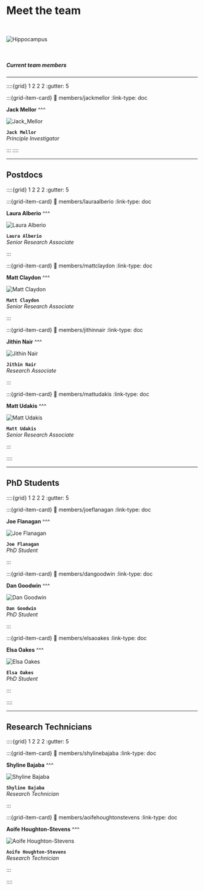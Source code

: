 # Meet the team

&nbsp;

![Hippocampus](../img/lab_photo_2023.png)

&nbsp;

##### Current team members

---

::::{grid} 1 2 2 2
:gutter: 5

:::{grid-item-card}
:link: members/jackmellor
:link-type: doc

**Jack Mellor**
^^^

![Jack_Mellor](../img/members/jack.jpg)

**`Jack Mellor`**  
_Principle Investigator_  

:::
::::

---

## Postdocs

::::{grid} 1 2 2 2
:gutter: 5

:::{grid-item-card}
:link: members/lauraalberio
:link-type: doc

**Laura Alberio**
^^^

![Laura Alberio](../img/members/headshot.png)

**`Laura Alberio`**  
_Senior Research Associate_  

:::


:::{grid-item-card}
:link: members/mattclaydon
:link-type: doc

**Matt Claydon**
^^^

![Matt Claydon](../img/members/headshot.png)

**`Matt Claydon`**  
_Senior Research Associate_  

:::

:::{grid-item-card}
:link: members/jithinnair
:link-type: doc

**Jithin Nair**
^^^

![Jithin Nair](../img/members/jithin.jpg)

**`Jithin Nair`**  
_Research Associate_  

:::

:::{grid-item-card}
:link: members/mattudakis
:link-type: doc

**Matt Udakis**
^^^

![Matt Udakis](../img/members/mattudakis.jpg)

**`Matt Udakis`**  
_Senior Research Associate_  

<!--[<i class="fa-brands fa-orcid" style="color: #6eee5d;"></i>](https://www.orcid.org)-->

:::

::::

---

## PhD Students

::::{grid} 1 2 2 2
:gutter: 5

:::{grid-item-card}
:link: members/joeflanagan
:link-type: doc

**Joe Flanagan** 
^^^

![Joe Flanagan](../img/members/joeflanagan.jpg)

**`Joe Flanagan`**  
_PhD Student_  

:::

:::{grid-item-card}
:link: members/dangoodwin
:link-type: doc

**Dan Goodwin** 
^^^

![Dan Goodwin](../img/members/dangoodwin.jpg)

**`Dan Goodwin`**  
_PhD Student_  

:::


:::{grid-item-card}
:link: members/elsaoakes
:link-type: doc

**Elsa Oakes** 
^^^

![Elsa Oakes](../img/members/Elsa.jpg)

**`Elsa Oakes`**  
_PhD Student_  

:::

::::

---

## Research Technicians

::::{grid} 1 2 2 2
:gutter: 5


:::{grid-item-card}
:link: members/shylinebajaba
:link-type: doc

**Shyline Bajaba** 
^^^

![Shyline Bajaba](../img/members/headshot.png)

**`Shyline Bajaba`**  
_Research Technician_  

:::

:::{grid-item-card}
:link: members/aoifehoughtonstevens
:link-type: doc

**Aoife Houghton-Stevens** 
^^^

![Aoife Houghton-Stevens](../img/members/headshot.png)

**`Aoife Houghton-Stevens`**  
_Research Technician_  

:::

::::

&nbsp;





